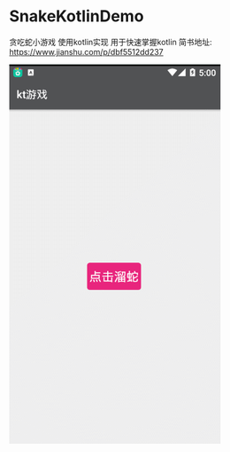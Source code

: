 # SnakeKotlinDemo
贪吃蛇小游戏 使用kotlin实现  用于快速掌握kotlin
简书地址:
https://www.jianshu.com/p/dbf5512dd237

 ![image](https://github.com/Mr-PolarBear/SnakeKotlinDemo/raw/master/GIF.gif)
